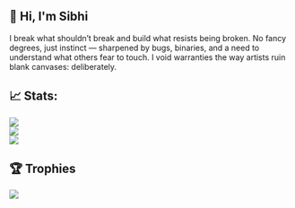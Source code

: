 ## 👋 Hi, I'm Sibhi
I break what shouldn’t break and build what resists being broken. No fancy degrees, just instinct — sharpened by bugs, binaries, and a need to understand what others fear to touch. I void warranties the way artists ruin blank canvases: deliberately.

## 📈 Stats:
![](https://github-readme-stats.vercel.app/api?username=xibhi&theme=radical&hide_border=false&include_all_commits=false&count_private=true)<br/>
![](https://nirzak-streak-stats.vercel.app/?user=xibhi&theme=radical&hide_border=false)<br/>
![](https://github-readme-stats.vercel.app/api/top-langs/?username=xibhi&theme=radical&hide_border=false&include_all_commits=false&count_private=true&layout=compact)

## 🏆 Trophies
![](https://github-profile-trophy.vercel.app/?username=xibhi&theme=radical&no-frame=false&no-bg=false&margin-w=4)
